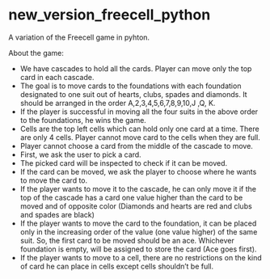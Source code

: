 # new_version_freecell_python
A variation of the Freecell game in pyhton.


About the game:

- We have cascades to hold all the cards. Player can move only the top card in each cascade.
- The goal is to move cards to the foundations with each foundation designated to one suit out of hearts, clubs, spades and diamonds. It should be arranged in the order A,2,3,4,5,6,7,8,9,10,J ,Q, K.
- If the player is successful in moving all the four suits in the above order to the foundations, he wins the game.
- Cells are the top left cells which can hold only one card at a time. There are only 4 cells. Player cannot move card to the cells when they are full.
- Player cannot choose a card from the middle of the cascade to move.
- First, we ask the user to pick a card.
- The picked card will be inspected to check if it can be moved. 
- If the card can be moved, we ask the player to choose where he wants to move the card to. 
- If the player wants to move it to the cascade, he can only move it if the top of the cascade has a card one value higher than the card to be moved and of opposite color (Diamonds and hearts are red and clubs and spades are black)
- If the player wants to move the card to the foundation, it can be placed only in the increasing order of the value (one value higher) of the same suit. So, the first card to be moved should be an ace. Whichever foundation is empty, will be assigned to store the card (Ace goes first). 
- If the player wants to move to a cell, there are no restrictions on the kind of card he can place in cells except cells shouldn’t be full. 

